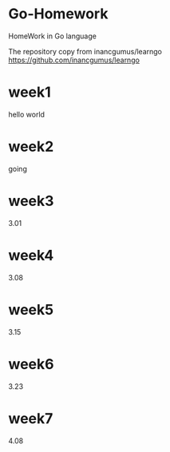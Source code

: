 # Go-Homework
HomeWork in Go language

The repository copy from  inancgumus/learngo
https://github.com/inancgumus/learngo

# week1 
hello world

# week2

going


# week3

3.01

# week4

3.08

# week5

3.15

# week6

3.23

# week7 
4.08
